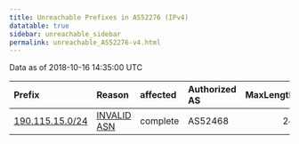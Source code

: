 ```yaml
---
title: Unreachable Prefixes in AS52276 (IPv4)
datatable: true
sidebar: unreachable_sidebar
permalink: unreachable_AS52276-v4.html
---
```


Data as of 2018-10-16 14:35:00 UTC


<div class="datatable-begin"></div>

| Prefix                                                   | Reason                                                                                                 | affected   | Authorized AS   |   MaxLength | Anchor                                         |   unreachable /24s |
|:---------------------------------------------------------|:-------------------------------------------------------------------------------------------------------|:-----------|:----------------|------------:|:-----------------------------------------------|-------------------:|
| [190.115.15.0/24](https://stat.ripe.net/190.115.15.0/24) | [INVALID ASN](https://rpki-validator.ripe.net/announcement-preview?asn=AS52276&prefix=190.115.15.0/24) | complete   | AS52468         |          24 | [LACNIC](unreachable_LACNIC_RPKI_Root-v4.html) |                  1 |

<div class="datatable-end"></div>